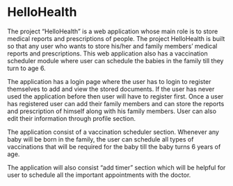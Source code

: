 # HelloHealth
 The project “HelloHealth” is a web application whose main role is to store medical reports and prescriptions of people. The project HelloHealth is built so that any user who wants to store his/her and family members’ medical reports and prescriptions. This web application also has a vaccination scheduler module where user can schedule the babies in the family till they turn to age 6.
 
 The application has a login page where the user has to login to register themselves to add and view the stored documents. If the user has never used the application before then user will have to register first. Once a user has registered user can add their family members and can store the reports and prescription of himself along with his family members. User can also edit their information through profile section.
 
 The application consist of a vaccination scheduler section. Whenever any baby will be born in the family, the user can schedule all types of vaccinations that will be required for the baby till the baby turns 6 years of age.

The application will also consist “add timer” section which will be helpful for user to schedule all the important appointments with the doctor.
